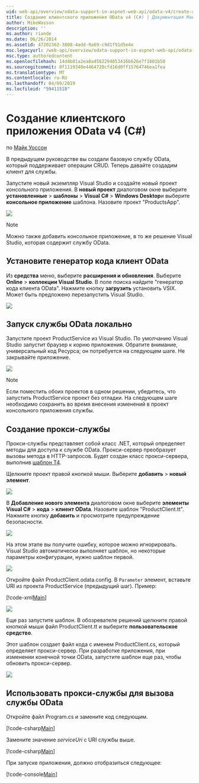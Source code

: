 ```yaml
---
uid: web-api/overview/odata-support-in-aspnet-web-api/odata-v4/create-an-odata-v4-client-app
title: Создание клиентского приложения OData v4 (C#) | Документация Майкрософт
author: MikeWasson
description: ''
ms.author: riande
ms.date: 06/26/2014
ms.assetid: 47202362-3808-4add-9a69-c9d1f91d5e4e
msc.legacyurl: /web-api/overview/odata-support-in-aspnet-web-api/odata-v4/create-an-odata-v4-client-app
msc.type: authoredcontent
ms.openlocfilehash: 14d4b01a2ea8a4582294053416b626e7f1801b50
ms.sourcegitcommit: 0f1119340e4464720cfd16d0ff15764746ea1fea
ms.translationtype: MT
ms.contentlocale: ru-RU
ms.lasthandoff: 04/09/2019
ms.locfileid: "59411518"
---
```

# <a name="create-an-odata-v4-client-app-c"></a>Создание клиентского приложения OData v4 (C#)

по [Майк Уоссон](https://github.com/MikeWasson)

В предыдущем руководстве вы создали базовую службу OData, который поддерживает операции CRUD. Теперь давайте создадим клиент для службы.

Запустите новый экземпляр Visual Studio и создайте новый проект консольного приложения. В **новый проект** диалоговом окне выберите **установленные** &gt; **шаблоны** &gt; **Visual C#** &gt; **Windows Desktop**и выберите **консольное приложение** шаблона. Назовите проект &quot;ProductsApp&quot;.

![](create-an-odata-v4-client-app/_static/image1.png)

> [!NOTE]
> Можно также добавить консольное приложение, в то же решение Visual Studio, которая содержит службу OData.


## <a name="install-the-odata-client-code-generator"></a>Установите генератор кода клиент OData

Из **средства** меню, выберите **расширения и обновления**. Выберите **Online** &gt; **коллекции Visual Studio**. В поле поиска найдите &quot;генератор кода клиента OData&quot;. Нажмите кнопку **загрузить** установить VSIX. Может быть предложено перезапустить Visual Studio.

[![](create-an-odata-v4-client-app/_static/image3.png)](create-an-odata-v4-client-app/_static/image2.png)

## <a name="run-the-odata-service-locally"></a>Запуск службы OData локально

Запустите проект ProductService из Visual Studio. По умолчанию Visual Studio запустит браузер к корню приложения. Обратите внимание, универсальный код Ресурса; он потребуется на следующем шаге. Не закрывайте приложение.

![](create-an-odata-v4-client-app/_static/image4.png)

> [!NOTE]
> Если поместить обоих проектов в одном решении, убедитесь, что запустить ProductService проект без отладки. На следующем шаге необходимо сохранить во время внесения изменений в проект консольного приложения службы.


## <a name="generate-the-service-proxy"></a>Создание прокси-службы

Прокси-службы представляет собой класс .NET, который определяет методы для доступа к службе OData. Прокси-сервер преобразует вызовы метода в HTTP-запросов. Будет создан класс прокси-сервера, выполнив [шаблон T4](https://msdn.microsoft.com/library/bb126445.aspx).

Щелкните проект правой кнопкой мыши. Выберите **добавить** &gt; **новый элемент**.

![](create-an-odata-v4-client-app/_static/image5.png)

В **Добавление нового элемента** диалоговом окне выберите **элементы Visual C#** &gt; **кода** &gt; **клиент OData**. Назовите шаблон &quot;ProductClient.tt&quot;. Нажмите кнопку **добавить** и просмотрите предупреждение безопасности.

[![](create-an-odata-v4-client-app/_static/image7.png)](create-an-odata-v4-client-app/_static/image6.png)

На этом этапе вы получите ошибку, которое можно игнорировать. Visual Studio автоматически выполняет шаблон, но некоторые параметры конфигурации, нужно шаблон первой.

[![](create-an-odata-v4-client-app/_static/image9.png)](create-an-odata-v4-client-app/_static/image8.png)

Откройте файл ProductClient.odata.config. В `Parameter` элемент, вставьте URI из проекта ProductService (предыдущий шаг). Пример:

[!code-xml[Main](create-an-odata-v4-client-app/samples/sample1.xml)]

[![](create-an-odata-v4-client-app/_static/image11.png)](create-an-odata-v4-client-app/_static/image10.png)

Еще раз запустите шаблон. В обозревателе решений щелкните правой кнопкой мыши файл ProductClient.tt и выберите **пользовательское средство**.

Этот шаблон создает файл кода с именем ProductClient.cs, который определяет прокси-сервер. При разработке приложения, при изменении конечной точки OData, запустите шаблон еще раз, чтобы обновить прокси-сервер.

![](create-an-odata-v4-client-app/_static/image12.png)

## <a name="use-the-service-proxy-to-call-the-odata-service"></a>Использовать прокси-службы для вызова службы OData

Откройте файл Program.cs и замените код следующим.

[!code-csharp[Main](create-an-odata-v4-client-app/samples/sample2.cs)]

Замените значение *serviceUri* с URI службы выше.

[!code-csharp[Main](create-an-odata-v4-client-app/samples/sample3.cs)]

При запуске приложения, должно отобразиться следующее:

[!code-console[Main](create-an-odata-v4-client-app/samples/sample4.cmd)]
